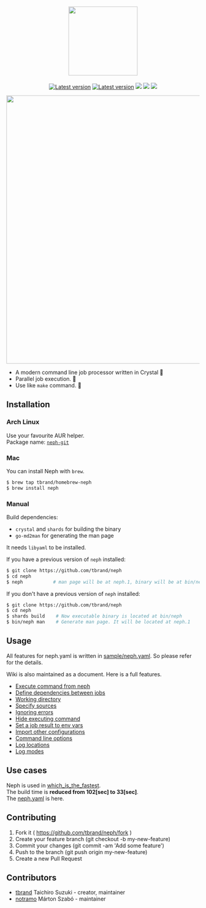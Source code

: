 <h1 align="center">
	<img src="https://user-images.githubusercontent.com/3483230/43884788-ffc3fe84-9bf1-11e8-88c3-9f7fb6c0d419.png" width="180" />  
</h1>

<p align="center">
	<a href="https://travis-ci.org/tbrand/neph"><img src="https://travis-ci.org/tbrand/neph.svg?branch=master&style=flat" alt="Latest version" /></a>
	<a href="https://github.com/tbrand/neph/releases"><img src="https://img.shields.io/github/release/tbrand/neph.svg?style=flat" alt="Latest version" /></a>
	<a href="https://raw.githubusercontent.com/tbrand/neph/master/LICENSE"><img src="https://img.shields.io/badge/license-MIT-blue.svg?style=flat" /></a>
	<a href="https://github.com/tbrand/neph/wiki"><img src="https://img.shields.io/badge/Document-wiki-blue.svg?style=flat" /></a>
	<a href="https://github.com/tbrand/neph/issues"><img src="https://img.shields.io/github/issues/tbrand/neph.svg?style=flat" /></a>
</p>

<p align="center">
	<img src="https://user-images.githubusercontent.com/3483230/43591914-5c068eca-96af-11e8-9164-8df794ca0436.gif" width="700" />
</p>

- A modern command line job processor written in Crystal :rocket:
- Parallel job execution. :rocket:
- Use like `make` command. :rocket:

## Installation

### Arch Linux
Use your favourite AUR helper.  
Package name: [`neph-git`](https://aur.archlinux.org/packages/neph-git/)

### Mac
You can install Neph with `brew`.
```bash
$ brew tap tbrand/homebrew-neph
$ brew install neph
```

### Manual
Build dependencies:
- `crystal` and `shards` for building the binary
- `go-md2man` for generating the man page

It needs `libyaml` to be installed.

If you have a previous version of `neph` installed:
```bash
$ git clone https://github.com/tbrand/neph
$ cd neph
$ neph           # man page will be at neph.1, binary will be at bin/neph
```
If you don't have a previous version of `neph` installed:
```bash
$ git clone https://github.com/tbrand/neph
$ cd neph
$ shards build    # Now executable binary is located at bin/neph
$ bin/neph man    # Generate man page. It will be located at neph.1
```

## Usage

All features for neph.yaml is written in [sample/neph.yaml](https://github.com/tbrand/neph/blob/master/sample/neph.yaml). So please refer for the details.

Wiki is also maintained as a document. Here is a full features.
 - [Execute command from neph](https://github.com/tbrand/neph/wiki/Execute-command-from-neph)
 - [Define dependencies between jobs](https://github.com/tbrand/neph/wiki/Define-dependencies-between-jobs)
 - [Working directory](https://github.com/tbrand/neph/wiki/Working-directory)
 - [Specify sources](https://github.com/tbrand/neph/wiki/Specify-sources)
 - [Ignoring errors](https://github.com/tbrand/neph/wiki/Ignoring-errors)
 - [Hide executing command](https://github.com/tbrand/neph/wiki/Hide-executing-command)
 - [Set a job result to env vars](https://github.com/tbrand/neph/wiki/Set-a-job-result-to-env-vars)
 - [Import other configurations](https://github.com/tbrand/neph/wiki/Import-other-configurations)
 - [Command line options](https://github.com/tbrand/neph/wiki/Command-line-options)
 - [Log locations](https://github.com/tbrand/neph/wiki/Log-locations)
 - [Log modes](https://github.com/tbrand/neph/wiki/Log-modes)

## Use cases

Neph is used in [which_is_the_fastest](https://github.com/tbrand/which_is_the_fastest).  
The build time is **reduced from 102[sec] to 33[sec]**.  
The [neph.yaml](https://github.com/tbrand/which_is_the_fastest/blob/master/neph.yaml) is here.

## Contributing

1. Fork it ( https://github.com/tbrand/neph/fork )
2. Create your feature branch (git checkout -b my-new-feature)
3. Commit your changes (git commit -am 'Add some feature')
4. Push to the branch (git push origin my-new-feature)
5. Create a new Pull Request

## Contributors

- [tbrand](https://github.com/tbrand) Taichiro Suzuki - creator, maintainer
- [notramo](https://github.com/notramo) Márton Szabó - maintainer
